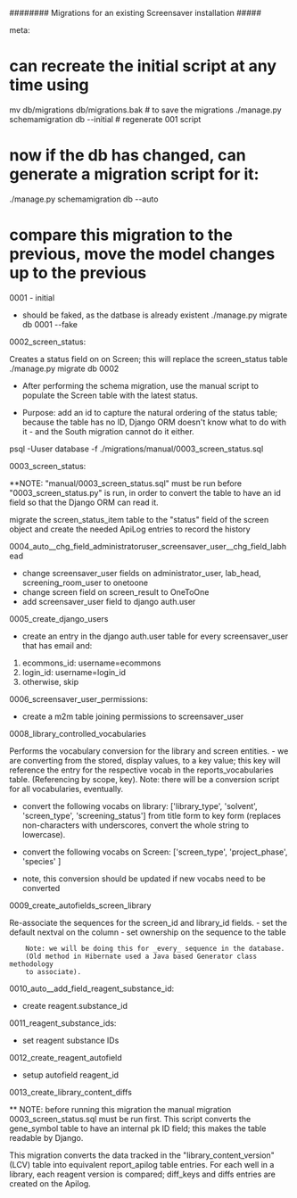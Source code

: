 ######## Migrations for an existing Screensaver installation  #####

meta:
# can recreate the initial script at any time using 
mv db/migrations db/migrations.bak # to save the migrations
./manage.py schemamigration db --initial # regenerate 001 script
# now if the db has changed, can generate a migration script for it:
./manage.py schemamigration db --auto
# compare this migration to the previous, move the model changes up to the previous 


0001 - initial

- should be faked, as the datbase is already existent 
./manage.py migrate db 0001 --fake  


0002_screen_status:

Creates a status field on on Screen; this will replace the screen_status table
./manage.py migrate db 0002

* After performing the schema migration, use the manual script to populate the 
Screen table with the latest status.

* Purpose: add an id to capture the natural ordering of the status table; 
  because the table has no ID, Django ORM doesn't know what to do with it -
  and the South migration cannot do it either.


psql -Uuser database -f ./migrations/manual/0003_screen_status.sql

0003_screen_status:

**NOTE: "manual/0003_screen_status.sql" must be run before 
"0003_screen_status.py" is run, in order to convert the table to have an id 
field so that the Django ORM can read it.


migrate the screen_status_item table to the "status" field of the screen object 
and create the needed ApiLog entries to record the history

0004_auto__chg_field_administratoruser_screensaver_user__chg_field_labhead

* change screensaver_user fields on administrator_user, lab_head, 
screening_room_user to onetoone
* change screen field on screen_result to OneToOne
* add screensaver_user field to django auth.user

0005_create_django_users

* create an entry in the django auth.user table for every screensaver_user that
has email and:
1) ecommons_id: username=ecommons
2) login_id: username=login_id
3) otherwise, skip

0006_screensaver_user_permissions:

* create a m2m table joining permissions to screensaver_user

0008_library_controlled_vocabularies

Performs the vocabulary conversion for the library and screen entities.
        - we are converting from the stored, display values, to a key value;
        this key will reference the entry for the respective vocab in the 
        reports_vocabularies table.  (Referencing by scope, key).
        Note: there will be a conversion script for all vocabularies, eventually.
        
* convert the following vocabs on library: 
['library_type', 'solvent', 'screen_type', 'screening_status']
from title form to key form (replaces non-characters with underscores, 
convert the whole string to lowercase).

* convert the following vocabs on Screen: 
['screen_type', 'project_phase', 'species' ]

* note, this conversion should be updated if new vocabs need to be converted

0009_create_autofields_screen_library

Re-associate the sequences for the screen_id and library_id fields.
        - set the default nextval on the column
        - set ownership on the sequence to the table
        
        Note: we will be doing this for _every_ sequence in the database.
        (Old method in Hibernate used a Java based Generator class methodology
        to associate).

        
0010_auto__add_field_reagent_substance_id:

* create reagent.substance_id 

0011_reagent_substance_ids:

* set reagent substance IDs

0012_create_reagent_autofield

* setup autofield reagent_id

0013_create_library_content_diffs

** NOTE: before running this migration the manual migration 
0003_screen_status.sql must be run first.  This script converts the gene_symbol
table to have an internal pk ID field; this makes the table readable by Django.

This migration converts the data tracked in the "library_content_version" (LCV)
table into equivalent report_apilog table entries.  For each well in a library,
each reagent version is compared; diff_keys and diffs entries are created on 
the Apilog.
